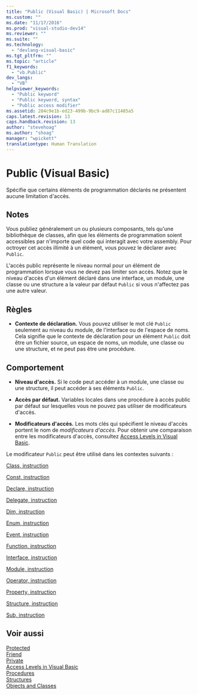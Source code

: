 ```yaml
---
title: "Public (Visual Basic) | Microsoft Docs"
ms.custom: ""
ms.date: "11/17/2016"
ms.prod: "visual-studio-dev14"
ms.reviewer: ""
ms.suite: ""
ms.technology: 
  - "devlang-visual-basic"
ms.tgt_pltfrm: ""
ms.topic: "article"
f1_keywords: 
  - "vb.Public"
dev_langs: 
  - "VB"
helpviewer_keywords: 
  - "Public keyword"
  - "Public keyword, syntax"
  - "Public access modifier"
ms.assetid: 284c9e1b-ed23-499b-9bc9-ad87c11485a5
caps.latest.revision: 13
caps.handback.revision: 13
author: "stevehoag"
ms.author: "shoag"
manager: "wpickett"
translationtype: Human Translation
---
```

# Public (Visual Basic)
Spécifie que certains éléments de programmation déclarés ne présentent aucune limitation d'accès.  
  
## Notes  
 Vous publiez généralement un ou plusieurs composants, tels qu'une bibliothèque de classes, afin que les éléments de programmation soient accessibles par n'importe quel code qui interagit avec votre assembly.  Pour octroyer cet accès illimité à un élément, vous pouvez le déclarer avec `Public`.  
  
 L'accès public représente le niveau normal pour un élément de programmation lorsque vous ne devez pas limiter son accès.  Notez que le niveau d'accès d'un élément déclaré dans une interface, un module, une classe ou une structure a la valeur par défaut `Public` si vous n'affectez pas une autre valeur.  
  
## Règles  
  
-   **Contexte de déclaration.** Vous pouvez utiliser le mot clé `Public` seulement au niveau du module, de l'interface ou de l'espace de noms.  Cela signifie que le contexte de déclaration pour un élément `Public` doit être un fichier source, un espace de noms, un module, une classe ou une structure, et ne peut pas être une procédure.  
  
## Comportement  
  
-   **Niveau d'accès.** Si le code peut accéder à un module, une classe ou une structure, il peut accéder à ses éléments `Public`.  
  
-   **Accès par défaut.** Variables locales dans une procédure à accès public par défaut sur lesquelles vous ne pouvez pas utiliser de modificateurs d'accès.  
  
-   **Modificateurs d'accès.** Les mots clés qui spécifient le niveau d'accès portent le nom de *modificateurs d'accès*.  Pour obtenir une comparaison entre les modificateurs d'accès, consultez [Access Levels in Visual Basic](../../../visual-basic/programming-guide/language-features/declared-elements/access-levels.md).  
  
 Le modificateur `Public` peut être utilisé dans les contextes suivants :  
  
 [Class, instruction](../../../visual-basic/language-reference/statements/class-statement.md)  
  
 [Const, instruction](../../../visual-basic/language-reference/statements/const-statement.md)  
  
 [Declare, instruction](../../../visual-basic/language-reference/statements/declare-statement.md)  
  
 [Delegate, instruction](../../../visual-basic/language-reference/statements/delegate-statement.md)  
  
 [Dim, instruction](../../../visual-basic/language-reference/statements/dim-statement.md)  
  
 [Enum, instruction](../../../visual-basic/language-reference/statements/enum-statement.md)  
  
 [Event, instruction](../../../visual-basic/language-reference/statements/event-statement.md)  
  
 [Function, instruction](../../../visual-basic/language-reference/statements/function-statement.md)  
  
 [Interface, instruction](../../../visual-basic/language-reference/statements/interface-statement.md)  
  
 [Module, instruction](../../../visual-basic/language-reference/statements/module-statement.md)  
  
 [Operator, instruction](../../../visual-basic/language-reference/statements/operator-statement.md)  
  
 [Property, instruction](../../../visual-basic/language-reference/statements/property-statement.md)  
  
 [Structure, instruction](../../../visual-basic/language-reference/statements/structure-statement.md)  
  
 [Sub, instruction](../../../visual-basic/language-reference/statements/sub-statement.md)  
  
## Voir aussi  
 [Protected](../../../visual-basic/language-reference/modifiers/protected.md)   
 [Friend](../../../visual-basic/language-reference/modifiers/friend.md)   
 [Private](../../../visual-basic/language-reference/modifiers/private.md)   
 [Access Levels in Visual Basic](../../../visual-basic/programming-guide/language-features/declared-elements/access-levels.md)   
 [Procedures](../../../visual-basic/programming-guide/language-features/procedures/index.md)   
 [Structures](../../../visual-basic/programming-guide/language-features/data-types/structures.md)   
 [Objects and Classes](../../../visual-basic/programming-guide/language-features/objects-and-classes/index.md)